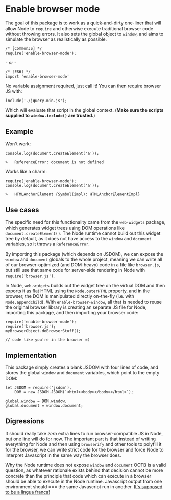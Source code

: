 # Enable browser mode

The goal of this package is to work as a quick-and-dirty one-liner that will allow Node to `require` and otherwise execute traditional browser code without throwing errors.  It also sets the global object to `window`, and aims to simulate the browser as realistically as possible.

```
/* [CommonJS] */
require('enable-browser-mode');
```
*- or -*
```
/* [ES6] */
import 'enable-browser-mode'
```

No variable assignment required, just call it! You can then require browser JS with:
```
include('./jquery.min.js');
```

Which will evaluate that script in the global context. (**Make sure the scripts supplied to `window.include()` are trusted.**) 

## Example
Won't work:

```
console.log(document.createElement('a'));

>   ReferenceError: document is not defined
```

Works like a charm:
```
require('enable-browser-mode');
console.log(document.createElement('a'));

>   HTMLAnchorElement {Symbol(impl): HTMLAnchorElementImpl}
```

## Use cases
The specific need for this functionality came from the `web-widgets` package, which generates widget trees using DOM operations like `document.createElement()`.  The Node runtime cannot build out this widget tree by default, as it does not have access to the `window` and `document` variables, so it throws a `ReferenceError`.

By importing this package (which depends on JSDOM), we can expose the `window` and `document` globals to the whole project, meaning we can write all of our browser-optimized (and DOM-heavy) code in a file like `browser.js`, but still use that same code for server-side rendering in Node with `require('browser.js')`. 

 In Node, `web-widgets` builds out the widget tree on the virtual DOM and then exports it as flat HTML using the `Node.outerHTML` property, and in the browser, the DOM is manipulated directly on-the-fly (i.e. with `Node.appendChild`). With `enable-browser-window`, all that is needed to reuse the original browser library is creating an separate JS file for Node, importing this package, and then importing your browser code:
 ```
 require('enable-browser-mode');
 require('browser.js');
 myBrowserObject.doBrowserStuff(); 

 // code like you're in the browser =)
 ```

## Implementation
This package simply creates a blank JSDOM with four lines of code, and stores the global `window` and `document` variables, which point to the empty DOM:

```
let JSDOM = require('jsdom'),
    DOM = new JSDOM.JSDOM(`<html><body></body></html>`);

global.window = DOM.window,
global.document = window.document;
```

## Digressions
It should really take *zero* extra lines to run browser-compatible JS in Node, but one line will do for now. The important part is that instead of writing everything for Node and then using `browserify` and other tools to polyfill it for the browser, we can write strict code for the browser and force Node to interpret Javascript in the same way the browser does.  

Why the Node runtime does not expose `window` and `document` OOTB is a valid question, as whatever rationale exists behind that decision cannot be more concrete than the principle that code which can execute in a browser should be able to execute in the Node runtime. Javascript output from one environment should === the same Javascript run in another. [It's supposed to be a lingua franca!](https://i.imgur.com/TwkD81I.jpeg)